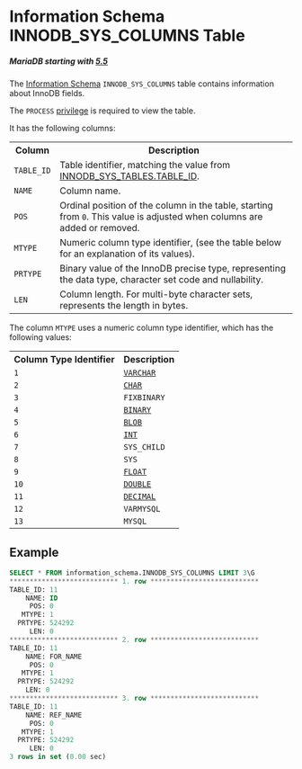 # Information Schema INNODB_SYS_COLUMNS Table

##### MariaDB starting with [5.5](/kb/en/what-is-mariadb-55/)

The [Information Schema](/kb/en/information_schema/) `INNODB_SYS_COLUMNS` table contains information about InnoDB fields.

The `PROCESS` [privilege](/sql-statements-structure/sql-statements/account-management-sql-commands/grant/) is required to view the table.

It has the following columns:

<table><tbody><tr><th>Column</th><th>Description</th></tr>
<tr><td><code>TABLE_ID</code></td><td>Table identifier, matching the value from <a href="/kb/en/information-schema-innodb_sys_tables-table/">INNODB_SYS_TABLES.TABLE_ID</a>.</td></tr>
<tr><td><code>NAME</code></td><td>Column name.</td></tr>
<tr><td><code>POS</code></td><td>Ordinal position of the column in the table, starting from <code>0</code>. This value is adjusted when columns are added or removed.</td></tr>
<tr><td><code>MTYPE</code></td><td>Numeric column type identifier, (see the table below for an explanation of its values).</td></tr>
<tr><td><code>PRTYPE</code></td><td>Binary value of the InnoDB precise type, representing the data type, character set code and nullability.</td></tr>
<tr><td><code>LEN</code></td><td>Column length. For multi-byte character sets, represents the length in bytes.</td></tr>
</tbody></table>

The column `MTYPE` uses a numeric column type identifier, which has the following values:

<table><tbody><tr><th>Column Type Identifier</th><th>Description</th></tr>
<tr><td><code>1</code></td><td><code><a href="/kb/en/varchar/">VARCHAR</a></code></td></tr>
<tr><td><code>2</code></td><td><code><a href="/kb/en/char/">CHAR</a></code></td></tr>
<tr><td><code>3</code></td><td><code>FIXBINARY</code></td></tr>
<tr><td><code>4</code></td><td><code><a href="/kb/en/binary/">BINARY</a></code></td></tr>
<tr><td><code>5</code></td><td><code><a href="/kb/en/blob/">BLOB</a></code></td></tr>
<tr><td><code>6</code></td><td><code><a href="/kb/en/int/">INT</a></code></td></tr>
<tr><td><code>7</code></td><td><code>SYS_CHILD</code></td></tr>
<tr><td><code>8</code></td><td><code>SYS</code></td></tr>
<tr><td><code>9</code></td><td><code><a href="/kb/en/float/">FLOAT</a></code></td></tr>
<tr><td><code>10</code></td><td><code><a href="/kb/en/double/">DOUBLE</a></code></td></tr>
<tr><td><code>11</code></td><td><code><a href="/kb/en/decimal/">DECIMAL</a></code></td></tr>
<tr><td><code>12</code></td><td><code>VARMYSQL</code></td></tr>
<tr><td><code>13</code></td><td><code>MYSQL</code></td></tr>
</tbody></table>

## Example

```sql
SELECT * FROM information_schema.INNODB_SYS_COLUMNS LIMIT 3\G
*************************** 1. row ***************************
TABLE_ID: 11
    NAME: ID
     POS: 0
   MTYPE: 1
  PRTYPE: 524292
     LEN: 0
*************************** 2. row ***************************
TABLE_ID: 11
    NAME: FOR_NAME 
     POS: 0
   MTYPE: 1
  PRTYPE: 524292
    LEN: 0
*************************** 3. row ***************************
TABLE_ID: 11
    NAME: REF_NAME 
     POS: 0
   MTYPE: 1
  PRTYPE: 524292
     LEN: 0
3 rows in set (0.00 sec)
```